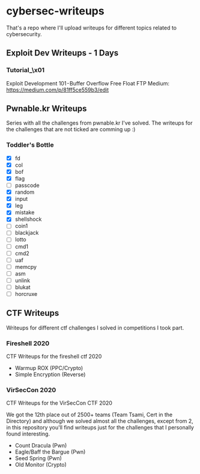 # cybersec-writeups
That's a repo where I'll upload writeups for different topics related to cybersecurity.
## Exploit Dev Writeups - 1 Days

### Tutorial_\x01 
Exploit Development 101 - Buffer Overflow Free Float FTP
Medium: https://medium.com/p/81ff5ce559b3/edit

## Pwnable.kr Writeups
Series with all the challenges from pwnable.kr I've solved. The writeups for the challenges that are not ticked are comming up :)
###  Toddler's Bottle
- [x]  fd
- [x]  col
- [X]  bof
- [x]  flag
- [ ]  passcode
- [x]  random 
- [x]  input
- [x]  leg
- [X]  mistake
- [x]  shellshock
- [ ]  coin1
- [ ]  blackjack
- [ ]  lotto
- [ ]  cmd1
- [ ]  cmd2
- [ ]  uaf
- [ ]  memcpy
- [ ]  asm
- [ ]  unlink
- [ ]  blukat
- [ ]  horcruxe

## CTF Writeups 
Writeups for different ctf challenges I solved in competitions I took part.
### Fireshell 2020
CTF Writeups for the fireshell ctf 2020
- Warmup ROX (PPC/Crypto)
- Simple Encryption (Reverse) 

### VirSecCon 2020
CTF Writeups for the VirSecCon CTF 2020

We got the 12th place out of 2500+ teams (Team Tsami,  Cert in the Directory) 
and although we solved almost all the challenges, except from 2, in this repository you'll find writeups just for the challenges that I personally found interesting.
- Count Dracula (Pwn)
- Eagle/Baff the Bargue (Pwn)
- Seed Spring (Pwn)
- Old Monitor (Crypto)

